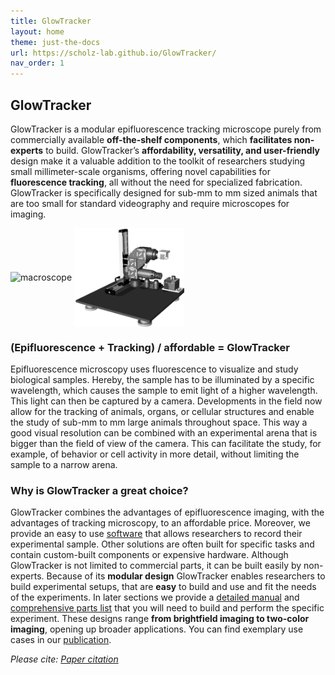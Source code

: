 ```yaml
---
title: GlowTracker
layout: home
theme: just-the-docs
url: https://scholz-lab.github.io/GlowTracker/
nav_order: 1
---
```


## GlowTracker
GlowTracker is a modular epifluorescence tracking microscope purely from commercially available **off-the-shelf components**, which **facilitates non-experts** to build. GlowTracker’s **affordability, versatility, and user-friendly** design make it a valuable addition to the toolkit of researchers studying small millimeter-scale organisms, offering novel capabilities for **fluorescence tracking**, all without the need for specialized fabrication. GlowTracker is specifically designed for sub-mm to mm sized animals that are too small for standard videography and require microscopes for imaging.

<div>
    <img float="left" align ="middle" src="custom_assets/images/GlowTracker_introduction_small.gif" alt="macroscope" width="60%" />
    <img float="left" align ="middle" src="custom_assets/images/macroscope_3d_4_shortstage.png" alt="macroscope" width="35%" />
</div>

### (Epifluorescence + Tracking) / affordable = GlowTracker
Epifluorescence microscopy uses fluorescence to visualize and study biological samples. Hereby, the sample has to be illuminated by a specific wavelength, which causes the sample to emit light of a higher wavelength. This light can then be captured by a camera. 
Developments in the field now allow for the tracking of animals, organs, or cellular structures and enable the study of sub-mm to mm large animals throughout space. This way a good visual resolution can be combined with an experimental arena that is bigger than the field of view of the camera. This can facilitate the study, for example, of behavior or cell activity in more detail, without limiting the sample to a narrow arena.


### Why is GlowTracker a great choice?
GlowTracker combines the advantages of epifluorescence imaging, with the advantages of tracking microscopy, to an affordable price. Moreover, we provide an easy to use [software](https://scholz-lab.github.io/GlowTracker/software/software.html) that allows researchers to record their experimental sample. Other solutions are often built for specific tasks and contain custom-built components or expensive hardware. Although GlowTracker is not limited to commercial parts, it can be built easily by non-experts. Because of its **modular design** GlowTracker enables researchers to  build experimental setups, that are **easy** to build and use and fit the needs of the experiments. In later sections we provide a [detailed manual](https://scholz-lab.github.io/GlowTracker/build_your_own.html) and [comprehensive parts list](https://scholz-lab.github.io/GlowTracker/List%20of%20parts/List_of_parts.html) that you will need to build and perform the specific experiment. These designs range **from brightfield imaging to two-color imaging**, opening up broader applications. You can find exemplary use cases in our [publication]().


_Please cite: [Paper citation]()_
